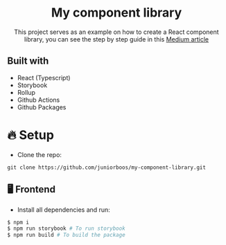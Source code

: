 <h1 align="center">
  My component library
</h1>

<p align="center">This project serves as an example on how to create a React component library, you can see the step by step guide in this <a href="https://medium.com/@miltonboosj/how-to-setup-your-own-react-component-library-549c43c1adc9">Medium article<a/></p>

## Built with

- React (Typescript)
- Storybook
- Rollup
- Github Actions
- Github Packages

# 🔥 Setup

- Clone the repo:

```
git clone https://github.com/juniorboos/my-component-library.git
```

## 🖥️ Frontend

- Install all dependencies and run:

```bash
$ npm i
$ npm run storybook # To run storybook
$ npm run build # To build the package
```
